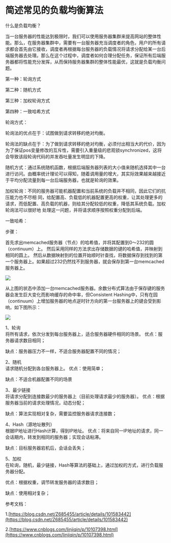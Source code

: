 # 简述常见的负载均衡算法 #

什么是负载均衡？

当一台服务器的性能达到极限时，我们可以使用服务器集群来提高网站的整体性能。那么，在服务器集群中，需要有一台服务器充当调度者的角色，用户的所有请求都会首先由它接收，调度者再根据每台服务器的负载情况将请求分配给某一台后端服务器去处理。那么在这个过程中，调度者如何合理分配任务，保证所有后端服务器都将性能充分发挥，从而保持服务器集群的整体性能最优，这就是负载均衡问题。

第一种：轮询方式

第二种：随机方式

第三种：加权轮询方式

第四种：一致哈希方式

 

轮询方式：

轮询法的优点在于：试图做到请求转移的绝对均衡。

轮询法的缺点在于：为了做到请求转移的绝对均衡，必须付出相当大的代价，因为为了保证pos变量修改的互斥性，需要引入重量级的悲观锁synchronized，这将会导致该段轮询代码的并发吞吐量发生明显的下降。

 

随机方式：通过系统随机函数，根据后端服务器列表的大小值来随机选择其中一台进行访问。由概率统计理论可以得知，随着调用量的增大，其实际效果越来越接近于平均分配流量到每一台后端服务器，也就是轮询的效果。

 

加权轮询：不同的服务器可能机器配置和当前系统的负载并不相同，因此它们的抗压能力也不尽相 同，给配置高、负载低的机器配置更高的权重，让其处理更多的请求，而低配置、高负载的机器，则给其分配较低的权重，降低其系统负载。加权轮询法可以很好地 处理这一问题，并将请求顺序按照权重分配到后端。

 

一致哈希：

步骤：

首先求出memcached服务器（节点）的哈希值，并将其配置到0～232的圆（continuum）上。
然后采用同样的方法求出存储数据的键的哈希值，并映射到相同的圆上。
然后从数据映射到的位置开始顺时针查找，将数据保存到找到的第一个服务器上。如果超过232仍然找不到服务器，就会保存到第一台memcached服务器上。  

![](https://images2015.cnblogs.com/blog/498077/201608/498077-20160822172408386-366341651.png)  

从上图的状态中添加一台memcached服务器。余数分布式算法由于保存键的服务器会发生巨大变化而影响缓存的命中率，但Consistent Hashing中，只有在园（continuum）上增加服务器的地点逆时针方向的第一台服务器上的键会受到影响，如下图所示：

![](https://images2015.cnblogs.com/blog/498077/201608/498077-20160822172431933-546286787.png)  

1、轮询  
将所有请求，依次分发到每台服务器上，适合服务器硬件相同的场景。
优点：服务器请求数目相同；

缺点：服务器压力不一样，不适合服务器配置不同的情况；

2、随机  
请求随机分配到各台服务器上。
优点：使用简单；

缺点：不适合机器配置不同的场景

3、最少链接  
将请求分配到连接数最少的服务器上（目前处理请求最少的服务器）。
优点：根据服务器当前的请求处理情况，动态分配；

缺点：算法实现相对复杂，需要监控服务器请求连接数；

4、Hash（源地址散列）  
根据IP地址进行Hash计算，得到IP地址。
优点：将来自同一IP地址的请求，同一会话期内，转发到相同的服务器；实现会话粘滞。

缺点：目标服务器宕机后，会话会丢失；

5、加权  
在轮询，随机，最少链接，Hash等算法的基础上，通过加权的方式，进行负载服务器分配。

优点：根据权重，调节转发服务器的请求数目；

缺点：使用相对复杂；

参考文档：

1.[https://blog.csdn.net/Z685455/article/details/101583442](https://blog.csdn.net/Z685455/article/details/101583442)  

2.[https://www.cnblogs.com/linjiqin/p/10107398.html](https://www.cnblogs.com/linjiqin/p/10107398.html)